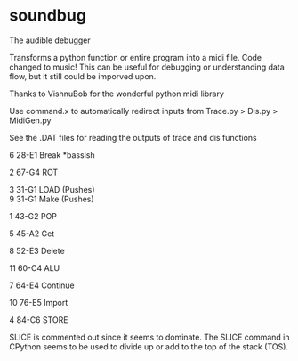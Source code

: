 # soundbug
The audible debugger

Transforms a python function or entire program into a midi file. Code changed to music!
This can be useful for debugging or understanding data flow, but it still could be imporved upon.

Thanks to VishnuBob for the wonderful python midi library
<link>

Use command.x to automatically redirect inputs from Trace.py > Dis.py > MidiGen.py

See the .DAT files for reading the outputs of trace and dis functions

6	28-E1	Break 	*bassish
	
2	67-G4	ROT	

3	31-G1	LOAD (Pushes)	
9	31-G1	Make (Pushes)
 
1	43-G2	POP

5	45-A2	Get 	

8	52-E3	Delete	

11	60-C4	ALU

7	64-E4	Continue 			

10	76-E5	Import 		

4	84-C6	STORE	

SLICE is commented out since it seems to dominate. 
The SLICE command in CPython seems to be used to divide up or add to the top of the stack (TOS).
